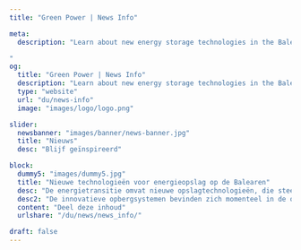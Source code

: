 ```yaml
---
title: "Green Power | News Info"

meta:
  description: "Learn about new energy storage technologies in the Balearic Islands. Support the growth of renewable energy in Ibiza, Mallorca, Menorca and Formentera. Solar solutions across mainland Spain.

"
og:
  title: "Green Power | News Info"
  description: "Learn about new energy storage technologies in the Balearic Islands. Support the growth of renewable energy in Ibiza, Mallorca, Menorca and Formentera. Solar solutions across mainland Spain." 
  type: "website"
  url: "du/news-info"
  image: "images/logo/logo.png"

slider:
  newsbanner: "images/banner/news-banner.jpg"
  title: "Nieuws"
  desc: "Blijf geïnspireerd"

block:
  dummy5: "images/dummy5.jpg"
  title: "Nieuwe technologieën voor energieopslag op de Balearen"
  desc: "De energietransitie omvat nieuwe opslagtechnologieën, die steeds innovatiever en duurzamer worden. Dit is waar Green Power Project aan werkt in Spanje."
  desc2: "De innovatieve opbergsystemen bevinden zich momenteel in de ontwikkelingsfase. Eenmaal operationeel, zullen hun prestaties worden geanalyseerd om hun werkelijke operationele efficiëntie te valideren. De innovatieve reis naar de ontwikkeling en acceptatie van steeds beter presterende, flexibele en duurzame opslagsystemen gaat dag na dag door om de groei van hernieuwbare energie naar een 100% groene toekomst te ondersteunen.'"
  content: "Deel deze inhoud"
  urlshare: "/du/news/news_info/"

draft: false
---
```

